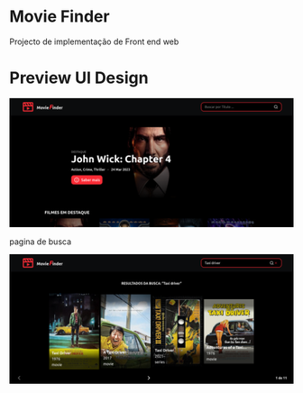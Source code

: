 # Movie Finder

Projecto de implementação de Front end web

# Preview UI Design
![alt text](public/image-2.png)

pagina de busca

![alt text](public/image-1.png)